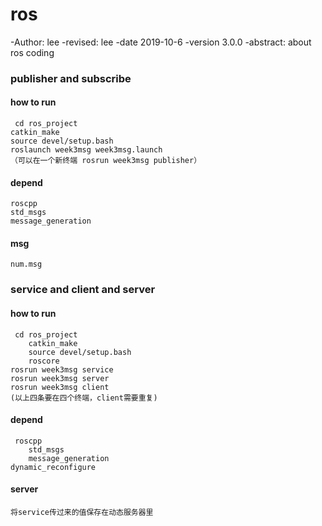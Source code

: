 # ros 
-Author: lee
-revised: lee
-date 2019-10-6
-version 3.0.0
-abstract: about ros coding

### publisher and subscribe
#### how to run
	 cd ros_project
	catkin_make
	source devel/setup.bash
	roslaunch week3msg week3msg.launch
	（可以在一个新终端 rosrun week3msg publisher）
#### depend 
	roscpp
	std_msgs
	message_generation
#### msg
	num.msg

### service and client and server
#### how to run
	 cd ros_project
        catkin_make
        source devel/setup.bash
        roscore
	rosrun week3msg service
	rosrun week3msg server
	rosrun week3msg client
	(以上四条要在四个终端，client需要重复)
#### depend
	 roscpp
        std_msgs
        message_generation
	dynamic_reconfigure
#### server
	将service传过来的值保存在动态服务器里
	

